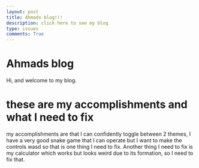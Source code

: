 ```yaml
---
layout: post
title: Ahmads blog!!!
description: click here to see my blog
type: issues
comments: True
---
```


# Ahmads blog
Hi, and welcome to my blog. 
# these are my accomplishments and what I need to fix

my accomplishments are that I can confidently toggle between 2 themes, I have a very good snake game that I can operate but I want to make the controls wasd so that is one thing I need to fix. Another thing I need to fix is my calculator which works but looks weird due to its formation, so I need to fix that.
